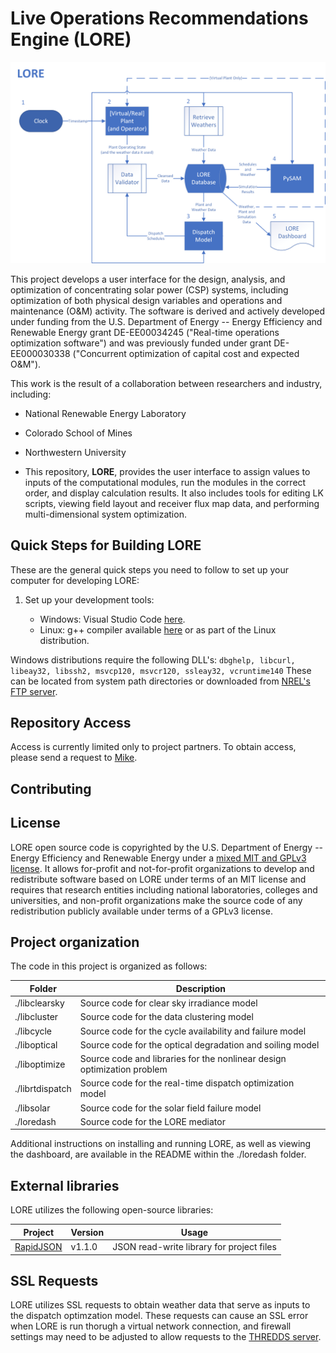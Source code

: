 # Live Operations Recommendations Engine (LORE)

![Data Flow Diagram](data-flow-diagram.png)

This project develops a user interface for the design, analysis, and optimization of concentrating solar power 
(CSP) systems, including optimization of both physical design variables and operations and maintenance 
(O&M) activity. The software is derived and actively developed under funding from the U.S. Department of 
Energy -- Energy Efficiency and Renewable Energy grant DE-EE00034245 ("Real-time operations optimization software") and was previously funded under grant DE-EE000030338 ("Concurrent optimization of capital 
cost and expected O&M").

This work is the result of a collaboration between researchers and industry, including: 
* National Renewable Energy Laboratory 
* Colorado School of Mines
* Northwestern University

* This repository, **LORE**, provides the user interface to assign values to inputs of the computational modules, run the modules in the correct order, and display calculation results. It also includes tools for editing LK scripts, viewing field layout and receiver flux map data, and performing multi-dimensional system optimization.


## Quick Steps for Building LORE

These are the general quick steps you need to follow to set up your computer for developing LORE:

1. Set up your development tools:

    * Windows: Visual Studio Code [here](https://www.visualstudio.com/).
    * Linux: g++ compiler available [here](http://www.cprogramming.com/g++.html) or as part of the Linux distribution.


Windows distributions require the following DLL's:
``` dbghelp, libcurl, libeay32, libssh2, msvcp120, msvcr120, ssleay32, vcruntime140 ```
These can be located from system path directories or downloaded from [NREL's FTP server](https://pfs.nrel.gov/main.html?download&weblink=2803bc659530b139621bbacc1b80910f&realfilename=nrelapp-win-dynlibs.zip).

## Repository Access

Access is currently limited only to project partners. To obtain access, please send a request to [Mike](mailto://mike.wagner@nrel.gov).

## Contributing

## License

LORE open source code is copyrighted by the U.S. Department of Energy -- Energy Efficiency and Renewable Energy under a [mixed MIT and GPLv3 license](https://github.com/NREL/lore/blob/develop/LICENSE.md). It allows for-profit and not-for-profit organizations to develop and redistribute software based on LORE under terms of an MIT license and requires that research entities including national laboratories, colleges and universities, and non-profit organizations make the source code of any redistribution publicly available under terms of a GPLv3 license.

## Project organization

The code in this project is organized as follows:

| Folder				| Description |
|-------------------|------------------------------------|
| ./libclearsky | Source code for clear sky irradiance model |
| ./libcluster | Source code for the data clustering model |
| ./libcycle | Source code for the cycle availability and failure model |
| ./liboptical | Source code for the optical degradation and soiling model |
| ./liboptimize | Source code and libraries for the nonlinear design optimization problem |
| ./librtdispatch | Source code for the real-time dispatch optimization model |
| ./libsolar | Source code for the solar field failure model |
| ./loredash | Source code for the LORE mediator |

Additional instructions on installing and running LORE, as well as viewing the dashboard, are available in the README within the ./loredash folder.


## External libraries

LORE utilizes the following open-source libraries:

| Project | Version | Usage |
|---------|---------|-------|
| [RapidJSON](https://github.com/Tencent/rapidjson)  	| v1.1.0 	| JSON read-write library for project files |

## SSL Requests

LORE utilizes SSL requests to obtain weather data that serve as inputs to the dispatch optimzation model.  These requests can cause an SSL error when LORE is run thorugh a virtual network connection, and firewall settings may need to be adjusted to allow requests to the [THREDDS server](https://ds.nccs.nasa.gov/).
